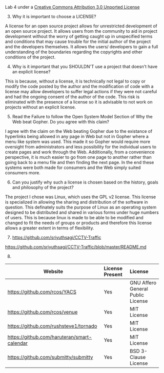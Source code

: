 
Lab 4 under a [Creative Commons Attribution 3.0 Unported License](http://creativecommons.org/licenses/by/3.0/deed.en_US)


3. Why it is important to choose a LICENSE?

A license for an open source project allows for unrestricted development of an open source project. It allows users from the community to aid in project development without the worry of getting caught up in unspecified terms and conditions that may cause trouble for the initial author of the project and the developers themselves. It allows the users/ developers to gain a full understanding of the boundaries regarding the copyrights and other conditions of the project.





4. Why is it important that you SHOULDN'T use a project that doesn't have an explicit license?

This is because, without a license, it is technically not legal to copy or modify the code posted by the author and the modification of code with a license may allow developers to suffer legal actions if they were not careful and had the ongoing consent of the author of the code. This risk is eliminated with the presence of a license so it is advisable to not work on projects without an explicit license.



5. Read the Failure to follow the Open System Model Section of Why the Web beat Gopher. Do you agree with this claim?

I agree with the claim on the Web beating Gopher due to the existance of hyperlinks being allowed in any page in Web but not in Gopher where a menu like system was used. This made it so Gopher would require more oversight from administrators and less possibility for the individual users to create pages and work through the Web. Additionally, from a convenience perspective,  it is much easier to go from one page to another rather than going back to a menu file and then finding the next page. In the end these systems were both made for consumers and the Web simply suited consumers more.



6. Can you justify why such a license is chosen based on the history, goals and philosophy of the project? 

The project I chose was Linux, which uses the GPL v2 license. This license is specialized in allowing the sharing and distribution of the software in question. This definately suits the purpose of Linux as an operating system designed to be distributed and shared in various forms under huge numbers of users. This is because linux is made to be able to be modified and changed to fit the needs of groups or products and therefore this license allows a greater extent in terms of flexibility.



7. https://github.com/sriyuthsagi/CCTV-Traffic

https://github.com/sriyuthsagi/CCTV-Traffic/blob/master/README.md



8. 
Website | License Present | License
---------|:----------|:-------
https://github.com/rcos/YACS | Yes | GNU Affero General Public License
https://github.com/rcos/venue | Yes | MIT License
https://github.com/rushsteve1/tornado | Yes | MIT License
https://github.com/haruteran/smart-calendar | Yes | MIT License
https://github.com/submitty/submitty | Yes | BSD 3-Clause License




